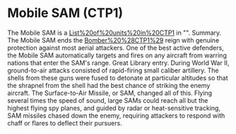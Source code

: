 # Mobile SAM (CTP1)

The Mobile SAM is a [List%20of%20units%20in%20CTP1](unit) in "".
Summary.
The Mobile SAM ends the [Bomber%20%28CTP1%29](Bomber's) reign with genuine protection against most aerial attackers. One of the best active defenders, the Mobile SAM automatically targets and fires on any aircraft from warring nations that enter the SAM's range.
Great Library entry.
During World War II, ground-to-air attacks consisted of rapid-firing small caliber artillery. The shells from these guns were fused to detonate at particular altitudes so that the shrapnel from the shell had the best chance of striking the enemy aircraft. The Surface-to-Air Missile, or SAM, changed all of this. Flying several times the speed of sound, large SAMs could reach all but the highest flying spy planes, and guided by radar or heat-sensitive tracking, SAM missiles chased down the enemy, requiring attackers to respond with chaff or flares to deflect their pursuers.